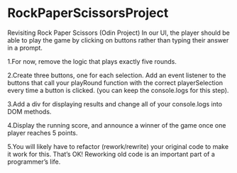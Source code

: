 # RockPaperScissorsProject
Revisiting Rock Paper Scissors (Odin Project)
In our UI, the player should be able to play the game by clicking on buttons rather than typing their answer in a prompt.

1.For now, remove the logic that plays exactly five rounds.

2.Create three buttons, one for each selection. Add an event listener to the buttons that call your playRound function with the correct playerSelection every time a button is clicked. (you can keep the console.logs for this step).

3.Add a div for displaying results and change all of your console.logs into DOM methods.

4.Display the running score, and announce a winner of the game once one player reaches 5 points.

5.You will likely have to refactor (rework/rewrite) your original code to make it work for this. That’s OK! Reworking old code is an important part of a programmer’s life.